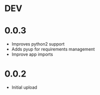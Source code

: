 # DEV
# 0.0.3
- Improves python2 support
- Adds pyup for requirements management
- Improve app imports
# 0.0.2
- Initial upload
